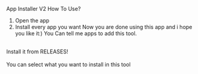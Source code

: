 
App Installer V2
How To Use?
1. Open the app
2. Install every app you want
Now you are done using this app and i hope you like it:)
You Can tell me apps to add this tool.
  <br />
  Install it from RELEASES!   <br />
 <br />
You can select what you want to install in this tool
